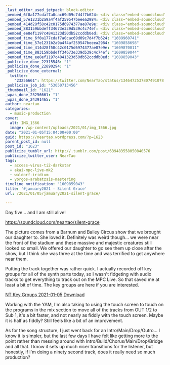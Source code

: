 ```yaml
---
_last_editor_used_jetpack: block-editor
_oembed_6f0a177cdaf7a0cac69d09c7d4f7b624: <div class="embed-soundcloud"><iframe title="Data Repeater by NearTao" width="500" height="400" scrolling="no" frameborder="no" src="https://w.soundcloud.com/player/?visual=true&url=https%3A%2F%2Fapi.soundcloud.com%2Ftracks%2F960537505&show_artwork=true&maxwidth=500&maxheight=750&dnt=1"></iframe></div>
_oembed_57e1231b2a9a4f4af259547beeea2984: <div class="embed-soundcloud"><iframe title="Silent Grace by NearTao" width="750" height="400" scrolling="no" frameborder="no" src="https://w.soundcloud.com/player/?visual=true&url=https%3A%2F%2Fapi.soundcloud.com%2Ftracks%2F959763931&show_artwork=true&maxwidth=750&maxheight=1000&dnt=1"></iframe></div>
_oembed_414d28f58c42c0175d6974377ae87e9e: <div class="embed-soundcloud"><iframe title="Silent Grace by NearTao" width="500" height="400" scrolling="no" frameborder="no" src="https://w.soundcloud.com/player/?visual=true&url=https%3A%2F%2Fapi.soundcloud.com%2Ftracks%2F959763931&show_artwork=true&maxwidth=500&maxheight=750&dnt=1"></iframe></div>
_oembed_883159bbdeff34673e339d539c4c74ef: <div class="embed-soundcloud"><iframe title="Silent Grace by NearTao" width="584" height="400" scrolling="no" frameborder="no" src="https://w.soundcloud.com/player/?visual=true&url=https%3A%2F%2Fapi.soundcloud.com%2Ftracks%2F959763931&show_artwork=true&maxwidth=584&maxheight=876&dnt=1"></iframe></div>
_oembed_ee8ef1197c4841323d50db52ccddb0ed: <div class="embed-soundcloud"><iframe title="Silent Grace by NearTao" width="420" height="400" scrolling="no" frameborder="no" src="https://w.soundcloud.com/player/?visual=true&url=https%3A%2F%2Fapi.soundcloud.com%2Ftracks%2F959763931&show_artwork=true&maxwidth=420&maxheight=630&dnt=1"></iframe></div>
_oembed_time_6f0a177cdaf7a0cac69d09c7d4f7b624: "1609960741"
_oembed_time_57e1231b2a9a4f4af259547beeea2984: "1609858698"
_oembed_time_414d28f58c42c0175d6974377ae87e9e: "1609870011"
_oembed_time_883159bbdeff34673e339d539c4c74ef: "1609859044"
_oembed_time_ee8ef1197c4841323d50db52ccddb0ed: "1609859043"
_publicize_done_22315546: "1"
_publicize_done_22890294: "1"
_publicize_done_external:
  twitter:
    "23256661": https://twitter.com/NearTao/status/1346472537807491078
_publicize_job_id: "53050713456"
_thumbnail_id: "1621"
_wpas_done_23256661: "1"
_wpas_done_24391465: "1"
author: neartao
categories:
  - music-production
cover:
  alt: IMG_1566
  image: /wp-content/uploads/2021/01/img_1566.jpg
date: "2021-01-05T15:04:00+00:00"
guid: https://neartao.wordpress.com/?p=1623
parent_post_id: null
post_id: "1623"
publicize_tumblr_url: http://.tumblr.com/post/639483558050840576
publicize_twitter_user: NearTao
tags:
  - access-virus-ti2-darkstar
  - akai-mpc-live-mk2
  - waldorf-iridium
  - yorgos-arabatzsis-mastering
timeline_notification: "1609859043"
title: '#jamuary2021 - Silent Grace'
url: /2021/01/05/jamuary2021-silent-grace/

---
```

Day five... and I am still alive!

https://soundcloud.com/neartao/silent-grace

The picture comes from a Barnum and Bailey Circus show that we brought our daughter to. She loved it. Definitely was weird though... we were near the front of the stadium and these massive and majestic creatures still looked so small. We offered our daughter to go see them up close after the show, but I think she was three at the time and was terrified to get anywhere near them.

Putting the track together was rather quick. I actually recorded off key groups for all of the synth parts today, so I wasn't fidgeting with audio tracks to get everything to track out on the MPC Live. So that saved me at least a bit of time. The key groups are here if you are interested.

[NT Key Groups 2021-01-05](/wp-content/uploads/2021/01/nt-key-groups-2021-01-05.zip) [Download](/wp-content/uploads/2021/01/nt-key-groups-2021-01-05.zip)

Working with the YAM, I'm also taking to using the touch screen to touch on the programs in the mix section to move all of the tracks from OUT 1/2 to Sub 1, it's a bit faster, and not nearly as fiddly with the touch screen. Maybe it is half as fiddly? Still feels like a bit of an improvement.

As for the song structure, I just went back for an Intro/Main/Drop/Outro... I know it is simpler, but the last few days I have felt like getting more to the point rather than messing around with Intro/Build/Chorus/Main/Drop/Bridge and all that. I know it sets up much nicer transitions for the listener, but honestly, if I'm doing a ninety second track, does it really need so much production?
